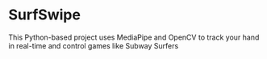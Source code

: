 # SurfSwipe
This Python-based project uses MediaPipe and OpenCV to track your hand in real-time and control games like Subway Surfers 
